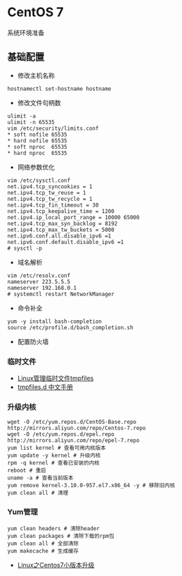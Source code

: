 # CentOS 7

系统环境准备

## 基础配置
- 修改主机名称
```
hostnamectl set-hostname hostname
```
- 修改文件句柄数
```
ulimit -a
ulimit -n 65535
vim /etc/security/limits.conf
* soft nofile 65535
* hard nofile 65535
* soft nproc  65535
* hard nproc  65535
```
- 网络参数优化
```
vim /etc/sysctl.conf
net.ipv4.tcp_syncookies = 1
net.ipv4.tcp_tw_reuse = 1
net.ipv4.tcp_tw_recycle = 1
net.ipv4.tcp_fin_timeout = 30
net.ipv4.tcp_keepalive_time = 1200
net.ipv4.ip_local_port_range = 10000 65000
net.ipv4.tcp_max_syn_backlog = 8192
net.ipv4.tcp_max_tw_buckets = 5000
net.ipv6.conf.all.disable_ipv6 =1
net.ipv6.conf.default.disable_ipv6 =1
# sysctl -p
```
- 域名解析
```
vim /etc/resolv.conf
nameserver 223.5.5.5
nameserver 192.168.0.1
# systemctl restart NetworkManager
```
- 命令补全
```
yum -y install bash-completion
source /etc/profile.d/bash_completion.sh
```
- 配置防火墙


### 临时文件

- [Linux管理临时文件tmpfiles](https://www.jianshu.com/p/a338f0705615)
- [tmpfiles.d 中文手册](http://www.jinbuguo.com/systemd/tmpfiles.d.html)

### 升级内核

```
wget -O /etc/yum.repos.d/CentOS-Base.repo http://mirrors.aliyun.com/repo/Centos-7.repo
wget -O /etc/yum.repos.d/epel.repo http://mirrors.aliyun.com/repo/epel-7.repo
yum list kernel # 查看可用内核版本
yum update -y kernel # 升级内核
rpm -q kernel # 查看已安装的内核
reboot # 重启
uname -a # 查看当前版本
yum remove kernel-3.10.0-957.el7.x86_64 -y # 移除旧内核
yum clean all # 清理
```

### Yum管理

```
yum clean headers # 清除header
yum clean packages # 清除下载的rpm包
yum clean all # 全部清除
yum makecache # 生成缓存
```

- [Linux之Centos7小版本升级](https://blog.csdn.net/carefree2005/article/details/114819885)

